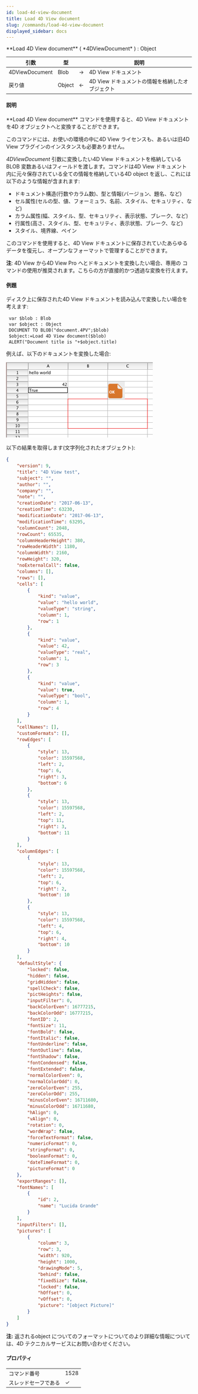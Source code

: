 ```yaml
---
id: load-4d-view-document
title: Load 4D View document
slug: /commands/load-4d-view-document
displayed_sidebar: docs
---
```


<!--REF #_command_.Load 4D View document.Syntax-->**Load 4D View document** ( *4DViewDocument* ) : Object<!-- END REF-->
<!--REF #_command_.Load 4D View document.Params-->
| 引数 | 型 |  | 説明 |
| --- | --- | --- | --- |
| 4DViewDocument | Blob | &#8594;  | 4D View ドキュメント |
| 戻り値 | Object | &#8592; | 4D View ドキュメントの情報を格納したオブジェクト |

<!-- END REF-->

#### 説明 

<!--REF #_command_.Load 4D View document.Summary-->**Load 4D View document** コマンドを使用すると、4D View ドキュメントを4D オブジェクトへと変換することができます。<!-- END REF--> 

このコマンドには、お使いの環境の中に4D View ライセンスも、あるいは旧4D View プラグインのインスタンスも必要ありません。

*4DViewDocument* 引数に変換したい4D View ドキュメントを格納しているBLOB 変数あるいはフィールドを渡します。コマンドは4D View ドキュメント内に元々保存されている全ての情報を格納している4D object を返し、これには以下のような情報が含まれます:

* ドキュメント構造(行数やカラム数)、型と情報(バージョン、題名、など)
* セル属性(セルの型、値、フォーミュラ、名前、スタイル、セキュリティ、など)
* カラム属性(幅、スタイル、型、セキュリティ、表示状態、ブレーク、など)
* 行属性(高さ、スタイル、型、セキュリティ、表示状態、ブレーク、など)
* スタイル、境界線、ペイン

このコマンドを使用すると、4D View ドキュメントに保存されていたあらゆるデータを復元し、オープンなフォーマットで管理することができます。

**注**: 4D View から4D View Pro へとドキュメントを変換したい場合、専用の コマンドの使用が推奨されます。こちらの方が直接的かつ透過な変換を行えます。

#### 例題 

ディスク上に保存された4D View ドキュメントを読み込んで変換したい場合を考えます:

```4d
 var $blob : Blob
 var $object : Object
 DOCUMENT TO BLOB("document.4PV";$blob)
 $object:=Load 4D View document($blob)
 ALERT("Document title is "+$object.title)
```

例えば、以下のドキュメントを変換した場合:

![](../assets/en/commands/pict3631552.en.png)

以下の結果を取得します(文字列化されたオブジェクト):

```json
{
    "version": 9,
    "title": "4D View test",
    "subject": "",
    "author": "",
    "company": "",
    "note": "",
    "creationDate": "2017-06-13",
    "creationTime": 63230,
    "modificationDate": "2017-06-13",
    "modificationTime": 63295,
    "columnCount": 2048,
    "rowCount": 65535,
    "columnHeaderHeight": 380,
    "rowHeaderWidth": 1180,
    "columnWidth": 2160,
    "rowHeight": 320,
    "noExternalCall": false,
    "columns": [],
    "rows": [],
    "cells": [
        {
            "kind": "value",
            "value": "hello world",
            "valueType": "string",
            "column": 1,
            "row": 1
        },
        {
            "kind": "value",
            "value": 42,
            "valueType": "real",
            "column": 1,
            "row": 3
        },
        {
            "kind": "value",
            "value": true,
            "valueType": "bool",
            "column": 1,
            "row": 4
        }
    ],
    "cellNames": [],
    "customFormats": [],
    "rowEdges": [
        {
            "style": 13,
            "color": 15597568,
            "left": 2,
            "top": 6,
            "right": 3,
            "bottom": 6
        },
        {
            "style": 13,
            "color": 15597568,
            "left": 2,
            "top": 11,
            "right": 3,
            "bottom": 11
        }
    ],
    "columnEdges": [
        {
            "style": 13,
            "color": 15597568,
            "left": 2,
            "top": 6,
            "right": 2,
            "bottom": 10
        },
        {
            "style": 13,
            "color": 15597568,
            "left": 4,
            "top": 6,
            "right": 4,
            "bottom": 10
        }
    ],
    "defaultStyle": {
        "locked": false,
        "hidden": false,
        "gridHidden": false,
        "spellCheck": false,
        "pictHeights": false,
        "inputFilter": 0,
        "backColorEven": 16777215,
        "backColorOdd": 16777215,
        "fontID": 2,
        "fontSize": 11,
        "fontBold": false,
        "fontItalic": false,
        "fontUnderline": false,
        "fontOutline": false,
        "fontShadow": false,
        "fontCondensed": false,
        "fontExtended": false,
        "normalColorEven": 0,
        "normalColorOdd": 0,
        "zeroColorEven": 255,
        "zeroColorOdd": 255,
        "minusColorEven": 16711680,
        "minusColorOdd": 16711680,
        "hAlign": 0,
        "vAlign": 0,
        "rotation": 0,
        "wordWrap": false,
        "forceTextFormat": false,
        "numericFormat": 0,
        "stringFormat": 0,
        "booleanFormat": 0,
        "dateTimeFormat": 0,
        "pictureFormat": 0
    },
    "exportRanges": [],
    "fontNames": [
        {
            "id": 2,
            "name": "Lucida Grande" 
        }
    ],
    "inputFilters": [],
    "pictures": [
        {
            "column": 3,
            "row": 3,
            "width": 920,
            "height": 1000,
            "drawingMode": 5,
            "behind": false,
            "fixedSize": false,
            "locked": false,
            "hOffset": 0,
            "vOffset": 0,
            "picture": "[object Picture]" 
        }
    ]
}
```

**注:** 返されるobject についてのフォーマットについてのより詳細な情報については、4D テクニカルサービスにお問い合わせください。


#### プロパティ

|  |  |
| --- | --- |
| コマンド番号 | 1528 |
| スレッドセーフである | &check; |


